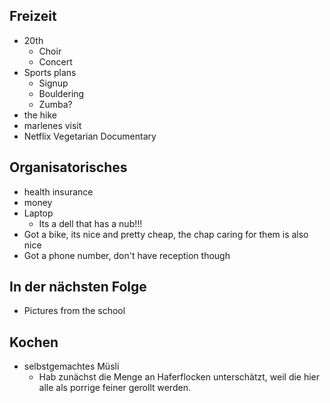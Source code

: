 
## Freizeit

- 20th
  - Choir
  - Concert
- Sports plans
  - Signup
  - Bouldering
  - Zumba?
- the hike
- marlenes visit
- Netflix Vegetarian Documentary

## Organisatorisches

- health insurance
- money
- Laptop
  - Its a dell that has a nub!!!
- Got a bike, its nice and pretty cheap, the chap caring for them is also nice
- Got a phone number, don't have reception though

## In der nächsten Folge

- Pictures from the school

## Kochen

- selbstgemachtes Müsli
  - Hab zunächst die Menge an Haferflocken unterschätzt, weil die hier alle als
    porrige feiner gerollt werden.
